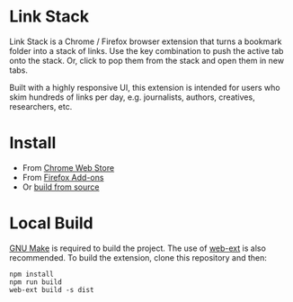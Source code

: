# Link Stack

Link Stack is a Chrome / Firefox browser extension that turns a bookmark folder into a stack of links. Use the key combination to push the active tab onto the stack. Or, click to pop them from the stack and open them in new tabs.

Built with a highly responsive UI, this extension is intended for users who skim hundreds of links per day, e.g. journalists, authors, creatives, researchers, etc.

# Install

- From [Chrome Web Store](https://chrome.google.com/webstore/detail/link-stack/gefmoemocgahhbblcpbbcdncjeimglib)
- From [Firefox Add-ons](https://addons.mozilla.org/firefox/addon/link-stack/)
- Or [build from source](#local-build)

# Local Build

[GNU Make](https://www.gnu.org/software/make/) is required to build the project. The use of [web-ext](https://github.com/mozilla/web-ext) is also recommended. To build the extension, clone this repository and then:

```
npm install
npm run build
web-ext build -s dist
```
